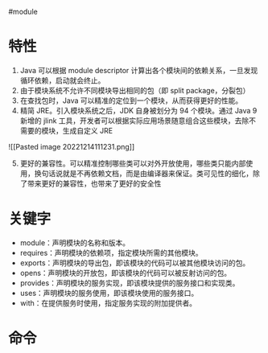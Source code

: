 #module

# 特性

1. Java 可以根据 module descriptor 计算出各个模块间的依赖关系，一旦发现循环依赖，启动就会终止。
2. 由于模块系统不允许不同模块导出相同的包（即 split package，分裂包）
3. 在查找包时，Java 可以精准的定位到一个模块，从而获得更好的性能。
4. 精简 JRE。引入模块系统之后，JDK 自身被划分为 94 个模块。通过 Java 9 新增的 jlink 工具，开发者可以根据实际应用场景随意组合这些模块，去除不需要的模块，生成自定义 JRE

![[Pasted image 20221214111231.png]]

5. 更好的兼容性。可以精准控制哪些类可以对外开放使用，哪些类只能内部使用，换句话说就是不再依赖文档，而是由编译器来保证。类可见性的细化，除了带来更好的兼容性，也带来了更好的安全性

# 关键字

-   module：声明模块的名称和版本。
-   requires：声明模块的依赖项，指定模块所需的其他模块。
-   exports：声明模块的导出包，即该模块的代码可以被其他模块访问的包。
-   opens：声明模块的开放包，即该模块的代码可以被反射访问的包。
-   provides：声明模块的服务实现，即该模块提供的服务接口和实现类。
-   uses：声明模块的服务使用，即该模块使用的服务接口。
-   with：在提供服务时使用，指定服务实现的附加提供者。

# 命令
